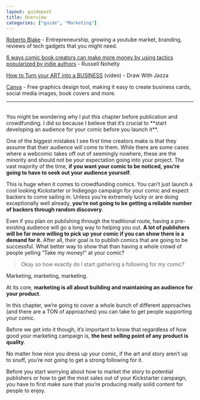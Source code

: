 ```yaml
---
layout: guidepost
title: Overview
categories: ["guide", "Marketing"]
---
```


[Roberto Blake](https://www.youtube.com/user/robertoblake2) - Entrepreneurship, growing a youtube market, branding, reviews of tech gadgets that you might need.

[6 ways comic book creators can make more money by using tactics popularized by indie authors](https://thecompletecreative.com/bettercomicbookmarketing/) - Russell Nohelty

[How to Turn your ART into a BUSINESS](https://www.youtube.com/watch?v=kh0vUxWc6ns) (video) - Draw With Jazza

[Canva](https://www.canva.com/) - Free graphics design tool, making it easy to create business cards, social media images, book covers and more.

<hr><br>
You might be wondering why I put this chapter before publication and crowdfunding. I did so because I believe that it’s crucial to **start developing an audience for your comic before you launch it**.

One of the biggest mistakes I see first time creators make is that they assume that their audience will come to them. While there are some cases where a webcomic takes off out of seemingly nowhere, these are the minority and should not be your expectation going into your project. The vast majority of the time, **if you want your comic to be noticed, you’re going to have to seek out your audience yourself**.

This is huge when it comes to crowdfunding comics. You can’t just launch a cool looking Kickstarter or Indiegogo campaign for your comic and expect backers to come sailing in. Unless you’re extremely lucky or are doing exceptionally well already, **you’re not going to be getting a reliable number of backers through random discovery**.

Even if you plan on publishing through the traditional route, having a pre-existing audience will go a long way to helping you out. **A lot of publishers will be far more willing to pick up your comic if you can show there is a demand for it.** After all, their goal is to publish comics that are going to be successful. What better way to show that than having a whole crowd of people yelling “Take my money!” at your comic?

> Okay so how exactly do I start gathering a following for my comic?

Marketing, marketing, marketing.

At its core, **marketing is all about building and maintaining an audience for your product**.

In this chapter, we’re going to cover a whole bunch of different approaches (and there are a TON of approaches) you can take to get people supporting your comic.

Before we get into it though, it’s important to know that regardless of how good your marketing campaign is, **the best selling point of any product is quality**.

No matter how nice you dress up your comic, if the art and story aren’t up to snuff, you’re not going to get a strong following for it.

Before you start worrying about how to market the story to potential publishers or how to get the most sales out of your Kickstarter campaign, you have to first make sure that you’re producing really solid content for people to enjoy.